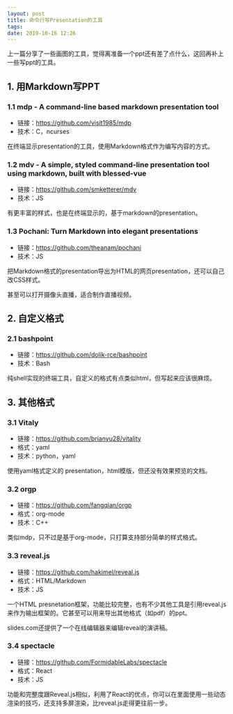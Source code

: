 ```yaml
---
layout: post
title: 命令行写Presentation的工具
tags: 
date: 2019-10-16 12:26
---
```



上一篇分享了一些画图的工具，觉得离准备一个ppt还有差了点什么，这回再补上一些写ppt的工具。


## 1. 用Markdown写PPT


### 1.1 mdp - A command-line based markdown presentation tool

* 链接：<https://github.com/visit1985/mdp>
* 技术：C，ncurses

在终端显示presentation的工具，使用Markdown格式作为编写内容的方式。


### 1.2 mdv - A simple, styled command-line presentation tool using markdown, built with blessed-vue

* 链接：<https://github.com/smketterer/mdv>
* 技术：JS


有更丰富的样式，也是在终端显示的，基于markdown的presentation。


### 1.3 Pochani: Turn Markdown into elegant presentations

* 链接：<https://github.com/theanam/pochani>
* 技术：JS

把Markdown格式的presentation导出为HTML的网页presentation，还可以自己改CSS样式。

甚至可以打开摄像头直播，适合制作直播视频。


## 2. 自定义格式

### 2.1 bashpoint

* 链接：<https://github.com/dolik-rce/bashpoint>
* 技术：Bash

纯shell实现的终端工具，自定义的格式有点类似html，但写起来应该很麻烦。


## 3. 其他格式

### 3.1 Vitaly

* 链接：<https://github.com/brianyu28/vitality>
* 格式：yaml
* 技术：python，yaml

使用yaml格式定义的 presentation，html模版，但还没有效果预览的文档。

### 3.2 orgp

* 链接：<https://github.com/fangqian/orgp>
* 格式：org-mode
* 技术：C++

类似mdp，只不过是基于org-mode，只打算支持部分简单的样式格式。


### 3.3 reveal.js

* 链接：<https://github.com/hakimel/reveal.js>
* 格式：HTML/Markdown
* 技术：JS

一个HTML presnetation框架，功能比较完整，也有不少其他工具是引用reveal.js来作为输出框架的。它甚至可以用来导出其他格式（如pdf）的ppt。

slides.com还提供了一个在线编辑器来编辑reveal的演讲稿。

### 3.4 spectacle

* 链接：<https://github.com/FormidableLabs/spectacle>
* 格式：React
* 技术：JS

功能和完整度跟Reveal.js相似，利用了React的优点，你可以在里面使用一些动态渲染的技巧，还支持多屏渲染，比reveal.js走得更往前一步。

